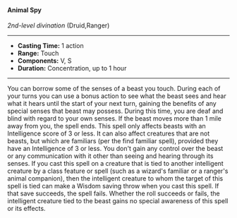 #### Animal Spy
*2nd-level divination* (Druid,Ranger)
___
- **Casting Time:** 1 action
- **Range:** Touch
- **Components:** V, S
- **Duration:** Concentration, up to 1 hour
---
You can borrow some of the senses of a beast you
touch. During each of your turns you can use a
bonus action to see what the beast sees and hear
what it hears until the start of your next turn,
gaining the benefits of any special senses that beast
may possess. During this time, you are deaf and
blind with regard to your own senses. If the beast
moves more than 1 mile away from you, the spell
ends.
This spell only affects beasts with an Intelligence
score of 3 or less. It can also affect creatures that are not beasts, but which are familiars (per the find
familiar spell), provided they have an Intelligence of
3 or less. You don't gain any control over the beast
or any communication with it other than seeing and
hearing through its senses.
If you cast this spell on a creature that is tied to
another intelligent creature by a class feature or
spell (such as a wizard's familiar or a ranger's
animal companion), then the intelligent creature to
whom the target of this spell is tied can make a
Wisdom saving throw when you cast this spell. If
that save succeeds, the spell fails. Whether the roll
succeeds or fails, the intelligent creature tied to the
beast gains no special awareness of this spell or its
effects.
